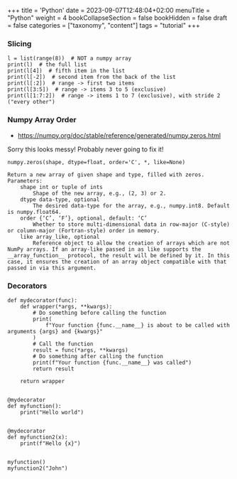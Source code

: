 +++
title = 'Python'
date = 2023-09-07T12:48:04+02:00
menuTitle = "Python"
weight = 4
bookCollapseSection = false
bookHidden = false
draft = false
categories = ["taxonomy", "content"]
tags = "tutorial"
+++

### Slicing
```
l = list(range(8))  # NOT a numpy array
print(l)  # the full list
print(l[4])  # fifth item in the list
print(l[-2])  # second item from the back of the list
print(l[:2])  # range -> first two items
print(l[3:5])  # range -> items 3 to 5 (exclusive)
print(l[1:7:2])  # range -> items 1 to 7 (exclusive), with stride 2 ("every other")
```

### Numpy Array Order

- https://numpy.org/doc/stable/reference/generated/numpy.zeros.html

Sorry this looks messy! Probably never going to fix it!

```
numpy.zeros(shape, dtype=float, order='C', *, like=None)

Return a new array of given shape and type, filled with zeros.
Parameters:
	shape int or tuple of ints
		Shape of the new array, e.g., (2, 3) or 2.
	dtype data-type, optional
		The desired data-type for the array, e.g., numpy.int8. Default is numpy.float64.
	order {‘C’, ‘F’}, optional, default: ‘C’
		Whether to store multi-dimensional data in row-major (C-style) or column-major (Fortran-style) order in memory.
	like array_like, optional
		Reference object to allow the creation of arrays which are not NumPy arrays. If an array-like passed in as like supports the __array_function__ protocol, the result will be defined by it. In this case, it ensures the creation of an array object compatible with that passed in via this argument.
```

### Decorators
```
def mydecorator(func):
    def wrapper(*args, **kwargs):
        # Do something before calling the function
        print(
            f"Your function {func.__name__} is about to be called with arguments {args} and {kwargs}"
        )
        # Call the function
        result = func(*args, **kwargs)
        # Do something after calling the function
        print(f"Your function {func.__name__} was called")
        return result

    return wrapper


@mydecorator
def myfunction():
    print("Hello world")


@mydecorator
def myfunction2(x):
    print(f"Hello {x}")


myfunction()
myfunction2("John")
```